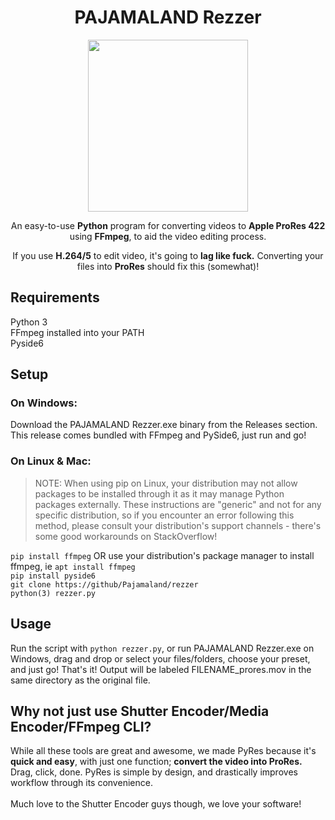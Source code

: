 <h1 align="center">PAJAMALAND Rezzer</h1>
<p align="center"><img width="256" height="275" src="https://github.com/user-attachments/assets/c4af2b6a-7485-4693-a619-835023d64c84"> </p>
<p align="center">An easy-to-use <b>Python</b> program for converting videos to <b>Apple ProRes 422</b> using <b>FFmpeg</b>, to aid the video editing process.</p>
<p align="center">If you use <b>H.264/5</b> to edit video, it's going to <b>lag like fuck.</b> Converting your files into <b>ProRes</b> should fix this (somewhat)!</p>

## Requirements
Python 3  
FFmpeg installed into your PATH  
Pyside6

## Setup
### On Windows:
Download the PAJAMALAND Rezzer.exe binary from the Releases section. This release comes bundled with FFmpeg and PySide6, just run and go!

### On Linux & Mac:
> NOTE: When using pip on Linux, your distribution may not allow packages to be installed through it as it may manage Python packages externally. These instructions are "generic" and not for any specific distribution, so if you encounter an error following this method, please consult your distribution's support channels - there's some good workarounds on StackOverflow!

`pip install ffmpeg` OR use your distribution's package manager to install ffmpeg, ie `apt install ffmpeg`   
`pip install pyside6`  
`git clone https://github/Pajamaland/rezzer`  
`python(3) rezzer.py`

## Usage
Run the script with `python rezzer.py`, or run PAJAMALAND Rezzer.exe on Windows, drag and drop or select your files/folders, choose your preset, and just go! That's it! Output will be labeled FILENAME_prores.mov in the same directory as the original file.

## Why not just use Shutter Encoder/Media Encoder/FFmpeg CLI?
While all these tools are great and awesome, we made PyRes because it's <b>quick and easy</b>, with just one function; <b>convert the video into ProRes.</b> Drag, click, done. PyRes is simple by design, and drastically improves workflow through its convenience. <br></br>
Much love to the Shutter Encoder guys though, we love your software!
